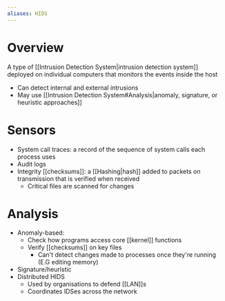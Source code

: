 ```yaml
---
aliases: HIDS
---
```

# Overview
A type of [[Intrusion Detection System|intrusion detection system]] deployed on individual computers that monitors the events inside the host

- Can detect internal and external intrusions
- May use [[Intrusion Detection System#Analysis|anomaly, signature, or heuristic approaches]]

# Sensors
- System call traces: a record of the sequence of system calls each process uses
- Audit logs
- Integrity [[checksums]]: a [[Hashing|hash]] added to packets on transmission that is verified when received
	- Critical files are scanned for changes

# Analysis
- Anomaly-based:
	- Check how programs access core [[kernel]] functions
	- Verify [[checksums]] on key files
		- Can't detect changes made to processes once they're running (E.G editing memory)
- Signature/heuristic
- Distributed HIDS
	- Used by organisations to defend [[LAN]]s
	- Coordinates IDSes across the network